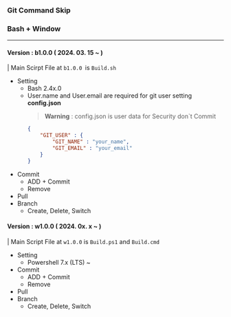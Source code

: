 ### **Git Command Skip**
### Bash + Window
---
**<h4>Version : b1.0.0 ( 2024. 03. 15 ~ )</h4>**
| Main Scirpt File at `b1.0.0 `is `Build.sh`
* Setting
    * Bash 2.4x.0
    * User.name and User.email are required for git user setting **config.json**
        > **Warning** : config.json is user data for Security don`t Commit
        ```json
        {
            "GIT_USER" : {
                "GIT_NAME" : "your_name",
                "GIT_EMAIL" : "your_email"
            }
        }
        ```
* Commit
    * ADD + Commit
    * Remove
* Pull
* Branch
    * Create, Delete, Switch

**<h4>Version : w1.0.0 ( 2024. 0x. x ~ )</h4>**
| Main Script File at `w1.0.0` is `Build.ps1` and `Build.cmd`
* Setting
    * Powershell 7.x (LTS) ~
* Commit
    * ADD + Commit
    * Remove
* Pull
* Branch
    * Create, Delete, Switch